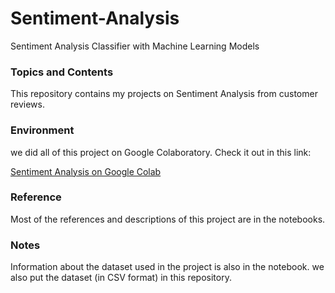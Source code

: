 # Sentiment-Analysis
Sentiment Analysis Classifier with Machine Learning Models

### Topics and Contents
This repository contains my projects on Sentiment Analysis from customer reviews.

### Environment
we did all of this project on Google Colaboratory. Check it out in this link:

[Sentiment Analysis on Google Colab](https://colab.research.google.com/drive/1Jb0-XtSdEoTIYw6suN4nzlao4vaXX0JY?usp=sharing)

### Reference
Most of the references and descriptions of this project are in the notebooks.

### Notes
Information about the dataset used in the project is also in the notebook. we also put the dataset (in CSV format) in this repository.
